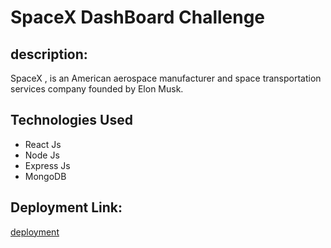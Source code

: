 # SpaceX DashBoard Challenge

 ## description:
 
 SpaceX , is an American aerospace manufacturer and space transportation services company founded by Elon Musk. 
 
 
 ## Technologies Used
 * React Js
 * Node Js
 * Express Js
 * MongoDB
 
 ## Deployment Link:
 [deployment](https://optimistic-yalow-8749ef.netlify.app/)
 
